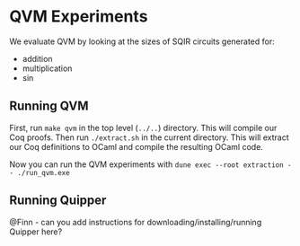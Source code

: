 # QVM Experiments

We evaluate QVM by looking at the sizes of SQIR circuits generated for:
* addition
* multiplication
* sin

## Running QVM

First, run `make qvm` in the top level (`../..`) directory. This will compile our Coq proofs. Then run `./extract.sh` in the current directory. This will extract our Coq definitions to OCaml and compile the resulting OCaml code.

Now you can run the QVM experiments with `dune exec --root extraction -- ./run_qvm.exe`

## Running Quipper

@Finn - can you add instructions for downloading/installing/running Quipper here?